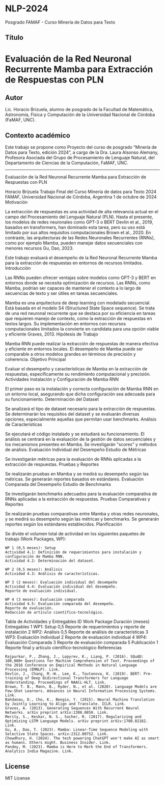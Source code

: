 # NLP-2024

Posgrado FAMAF - Curso Minería de Datos para Texto

## Título

# Evaluación de la Red Neuronal Recurrente Mamba para Extracción de Respuestas con PLN

## Autor

Lic. Horacio Brizuela, alumno de posgrado de la Facultad de Matemática, Astronomía, Física y Computación de la Universidad Nacional de Córdoba (FaMAF, UNC).

## Contexto académico

Este trabajo se propone como Proyecto del curso de posgrado “Minería de Datos para Texto, edición 2024”, a cargo de la Dra. Laura Alsonso Alemany, Profesora Asociada del Grupo de Procesamiento de Lenguaje Natural, del Departamento de Ciencias de la Computación, FaMAF, UNC.

--------------------

Evaluación de la Red Neuronal Recurrente Mamba para Extracción de Respuestas con PLN

Horacio Brizuela
Trabajo Final del Curso Minería de datos para Texto 2024
FAMAF, Universidad Nacional de Córdoba, Argentina
1 de octubre de 2024
Motivación

La extracción de respuestas es una actividad de alta relevancia actual en el campo del Procesamiento del Lenguaje Natural (PLN). Hasta el presente, los modelos de redes neuronales como GPT-3 o BERT Devlin et al., 2019, basados en transformers, han dominado esta tarea, pero su uso está limitado por sus altos requisitos computacionales Brown et al., 2020. En contraste, las arquitecturas de las Redes Neuronales Recurrentes (RNNs), como por ejemplo Mamba, pueden manejar datos secuenciales con menores recursos Gu, Dao, 2023.

Este trabajo evaluará el desempeño de la Red Neuronal Recurrente Mamba para la extracción de respuestas en entornos de recursos limitados.
Introducción

Las RNNs pueden ofrecer ventajas sobre modelos como GPT-3 y BERT en entornos donde se necesita optimización de recursos. Las RNNs, como Mamba, podrían ser capaces de mantener el contexto a lo largo de secuencias de texto y ser útiles en tareas secuenciales.

Mamba es una arquitectura de deep learning con modelado secuencial. Está basada en el modelo S4 (Structured State Space sequence). Se trata de una red neuronal recurrente que se destaca por su eficiencia en tareas que requieren manejo de contexto, como la extracción de respuestas en textos largos. Su implementación en entornos con recursos computacionales limitados la convierte en candidata para una opción viable y eficiente Graves, 2013.
Hipótesis de Trabajo

Mamba RNN puede realizar la extracción de respuestas de manera efectiva y eficiente en entornos locales. El desempeño de Mamba puede ser comparable a otros modelos grandes en términos de precisión y coherencia.
Objetivo Principal

Evaluar el desempeño y características de Mamba en la extracción de respuestas, específicamente su rendimiento computacional y precisión.
Actividades
Instalación y Configuración de Mamba RNN

El primer paso es la instalación y correcta configuración de Mamba RNN en un entorno local, asegurando que dicha configuración sea adecuada para su funcionamiento.
Determinación del Dataset

Se analizará el tipo de dataset necesario para la extracción de respuestas. Se determinarán los requisitos del dataset y se evaluarán diversas opciones, especialmente aquellas que permitan usar benchmarks.
Análisis de Características

Se ejecutará el código instalado y se estudiará su funcionamiento. El análisis se centrará en la evaluación de la gestión de datos secuenciales y los mecanismos presentes en Mamba. Se investigarán "scores" y métodos de análisis.
Evaluación Individual del Desempeño
Estudio de Métricas

Se investigarán métricas para la evaluación de RNNs aplicadas a la extracción de respuestas.
Pruebas y Reportes

Se realizarán pruebas en Mamba y se medirá su desempeño según las métricas. Se generarán reportes basados en estándares.
Evaluación Comparada del Desempeño
Estudio de Benchmarks

Se investigarán benchmarks adecuados para la evaluación comparativa de RNNs aplicadas a la extracción de respuestas.
Pruebas Comparativas y Reportes

Se realizarán pruebas comparativas entre Mamba y otras redes neuronales, y se medirá su desempeño según las métricas y benchmarks. Se generarán reportes según los estándares establecidos.
Planificación

Se divide el volumen total de actividad en los siguientes paquetes de trabajo (Work Packages, WP):

    WP 1 (0,5 meses): Setup
    Actividad 4.1: Definición de requerimientos para instalación y configuración de Mamba RNN.
    Actividad 4.2: Determinación del dataset.

    WP 2 (0,5 meses): Análisis
    Actividad 4.3: Análisis de características.

    WP 3 (2 meses): Evaluación individual del desempeño
    Actividad 4.4: Evaluación individual del desempeño.
    Reporte de evaluación individual.

    WP 4 (3 meses): Evaluación comparada
    Actividad 4.5: Evaluación comparada del desempeño.
    Reporte de evaluación.
    Redacción de artículo científico-tecnológico.

Tabla de Actividades y Entregables
ID	Work Package	Duración (meses)	Entregables
1	WP1: Setup	0,5	Reporte de requerimientos y reporte de instalación
2	WP2: Análisis	0,5	Reporte de análisis de características
3	WP3: Evaluación Individual	2	Reporte de evaluación individual
4	WP4: Evaluación Comparada	3	Reporte de evaluación comparada
5	Publicación	1	Reporte final y artículo científico-tecnológico
Referencias

    Rajpurkar, P., Zhang, J., Lopyrev, K., Liang, P. (2016). SQuAD: 100,000+ Questions for Machine Comprehension of Text. Proceedings of the 2016 Conference on Empirical Methods in Natural Language Processing (EMNLP). Link.
    Devlin, J., Chang, M.-W., Lee, K., Toutanova, K. (2019). BERT: Pre-training of Deep Bidirectional Transformers for Language Understanding. Proceedings of NAACL-HLT. Link.
    Brown, T. B., Mann, B., Ryder, N., et al. (2020). Language Models are Few-Shot Learners. Advances in Neural Information Processing Systems. Link.
    Bahdanau, D., Cho, K., Bengio, Y. (2015). Neural Machine Translation by Jointly Learning to Align and Translate. ICLR. Link.
    Graves, A. (2013). Generating Sequences With Recurrent Neural Networks. arXiv preprint arXiv:1308.0850. Link.
    Merity, S., Keskar, N. S., Socher, R. (2017). Regularizing and Optimizing LSTM Language Models. arXiv preprint arXiv:1708.02182. Link.
    Gu, A., Dao, T. (2023). Mamba: Linear-Time Sequence Modeling with Selective State Spaces. arXiv:2312.00752. Link.
    Chowdhury, H. (2024). The tech powering ChatGPT won't make AI as smart as humans. Others might. Business Insider. Link.
    Pandey, M. (2023). Mamba is Here to Mark the End of Transformers. Analytics India Magazine. Link.


## 
## License
MIT License
